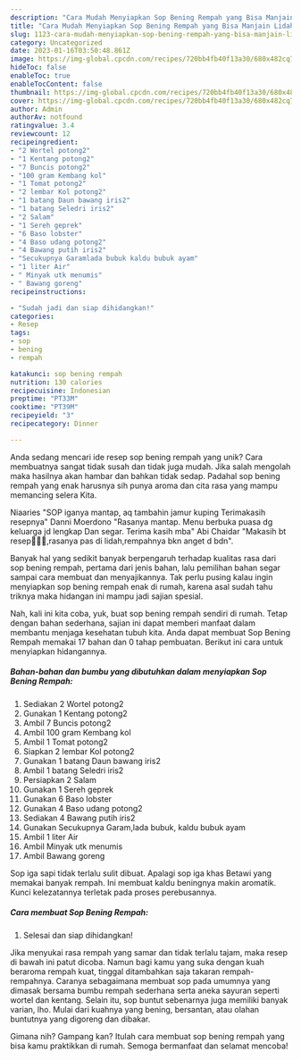 ```yaml
---
description: "Cara Mudah Menyiapkan Sop Bening Rempah yang Bisa Manjain Lidah"
title: "Cara Mudah Menyiapkan Sop Bening Rempah yang Bisa Manjain Lidah"
slug: 1123-cara-mudah-menyiapkan-sop-bening-rempah-yang-bisa-manjain-lidah
category: Uncategorized
date: 2023-01-16T03:50:48.861Z
image: https://img-global.cpcdn.com/recipes/720bb4fb40f13a30/680x482cq70/sop-bening-rempah-foto-resep-utama.jpg
hideToc: false
enableToc: true
enableTocContent: false
thumbnail: https://img-global.cpcdn.com/recipes/720bb4fb40f13a30/680x482cq70/sop-bening-rempah-foto-resep-utama.jpg
cover: https://img-global.cpcdn.com/recipes/720bb4fb40f13a30/680x482cq70/sop-bening-rempah-foto-resep-utama.jpg
author: Admin
authorAv: notfound
ratingvalue: 3.4
reviewcount: 12
recipeingredient:
- "2 Wortel potong2"
- "1 Kentang potong2"
- "7 Buncis potong2"
- "100 gram Kembang kol"
- "1 Tomat potong2"
- "2 lembar Kol potong2"
- "1 batang Daun bawang iris2"
- "1 batang Seledri iris2"
- "2 Salam"
- "1 Sereh geprek"
- "6 Baso lobster"
- "4 Baso udang potong2"
- "4 Bawang putih iris2"
- "Secukupnya Garamlada bubuk kaldu bubuk ayam"
- "1 liter Air"
- " Minyak utk menumis"
- " Bawang goreng"
recipeinstructions:

- "Sudah jadi dan siap dihidangkan!"
categories:
- Resep
tags:
- sop
- bening
- rempah

katakunci: sop bening rempah 
nutrition: 130 calories
recipecuisine: Indonesian
preptime: "PT33M"
cooktime: "PT39M"
recipeyield: "3"
recipecategory: Dinner

---
```





Anda sedang mencari ide resep sop bening rempah yang unik? Cara membuatnya sangat tidak susah dan tidak juga mudah. Jika salah mengolah maka hasilnya akan hambar dan bahkan tidak sedap. Padahal sop bening rempah yang enak harusnya sih punya aroma dan cita rasa yang mampu memancing selera Kita.





Niaaries &#34;SOP iganya mantap, aq tambahin jamur kuping Terimakasih resepnya&#34; Danni Moerdono &#34;Rasanya mantap. Menu berbuka puasa dg keluarga jd lengkap Dan segar. Terima kasih mba&#34; Abi Chaidar &#34;Makasih bt resep🙏🏻😊,rasanya pas di lidah,rempahnya bkn anget d bdn&#34;.

Banyak hal yang sedikit banyak berpengaruh terhadap kualitas rasa dari sop bening rempah, pertama dari jenis bahan, lalu pemilihan bahan segar sampai cara membuat dan menyajikannya. Tak perlu pusing kalau ingin menyiapkan sop bening rempah enak di rumah, karena asal sudah tahu triknya maka hidangan ini mampu jadi sajian spesial.






Nah, kali ini kita coba, yuk, buat sop bening rempah sendiri di rumah. Tetap dengan bahan sederhana, sajian ini dapat memberi manfaat dalam membantu menjaga kesehatan tubuh kita. Anda dapat membuat Sop Bening Rempah memakai 17 bahan dan 0 tahap pembuatan. Berikut ini cara untuk menyiapkan hidangannya.

<!--inarticleads1-->

##### Bahan-bahan dan bumbu yang dibutuhkan dalam menyiapkan Sop Bening Rempah:

1. Sediakan 2 Wortel potong2
1. Gunakan 1 Kentang potong2
1. Ambil 7 Buncis potong2
1. Ambil 100 gram Kembang kol
1. Ambil 1 Tomat potong2
1. Siapkan 2 lembar Kol potong2
1. Gunakan 1 batang Daun bawang iris2
1. Ambil 1 batang Seledri iris2
1. Persiapkan 2 Salam
1. Gunakan 1 Sereh geprek
1. Gunakan 6 Baso lobster
1. Gunakan 4 Baso udang potong2
1. Sediakan 4 Bawang putih iris2
1. Gunakan Secukupnya Garam,lada bubuk, kaldu bubuk ayam
1. Ambil 1 liter Air
1. Ambil  Minyak utk menumis
1. Ambil  Bawang goreng


Sop iga sapi tidak terlalu sulit dibuat. Apalagi sop iga khas Betawi yang memakai banyak rempah. Ini membuat kaldu beningnya makin aromatik. Kunci kelezatannya terletak pada proses perebusannya. 

<!--inarticleads2-->

##### Cara membuat Sop Bening Rempah:


1. Selesai dan siap dihidangkan!

Jika menyukai rasa rempah yang samar dan tidak terlalu tajam, maka resep di bawah ini patut dicoba. Namun bagi kamu yang suka dengan kuah beraroma rempah kuat, tinggal ditambahkan saja takaran rempah-rempahnya. Caranya sebagaimana membuat sop pada umumnya yang dimasak bersama bumbu rempah sederhana serta aneka sayuran seperti wortel dan kentang. Selain itu, sop buntut sebenarnya juga memiliki banyak varian, lho. Mulai dari kuahnya yang bening, bersantan, atau olahan buntutnya yang digoreng dan dibakar. 

Gimana nih? Gampang kan? Itulah cara membuat sop bening rempah yang bisa kamu praktikkan di rumah. Semoga bermanfaat dan selamat mencoba!
